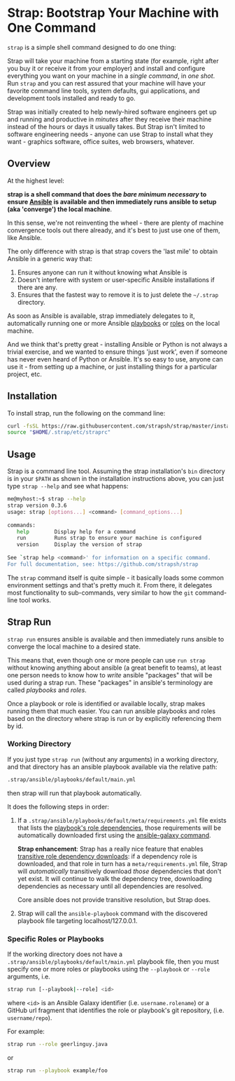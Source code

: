 # Strap: Bootstrap Your Machine with One Command

`strap` is a simple shell command designed to do one thing: 

Strap will take your machine from a starting state (for example, right after you buy it or receive it from your 
employer) and install and configure everything you want on your machine in a *single command*, in *one shot*.  Run 
`strap` and you can rest assured that your machine will have your favorite command line tools, system defaults, gui 
applications, and development tools installed and ready to go.

Strap was initially created to help newly-hired software engineers get up and running and
productive in *minutes* after they receive their machine instead of the hours or days it usually takes.  But Strap
isn't limited to software engineering needs - anyone can use Strap to install what they want - graphics software, 
office suites, web browsers, whatever.

<!-- 

## Watch It Run!

Here's a little `strap run` recording to whet your appetite for the things Strap can do for you:

[![asciicast](https://asciinema.org/a/188040.png)](https://asciinema.org/a/188040)

-->

## Overview

At the highest level:

**strap is a shell command that does the _bare minimum necessary_ to ensure 
[Ansible](https://docs.ansible.com/ansible/latest/index.html) is available and then immediately runs 
ansible to setup (aka 'converge') the local machine**.

In this sense, we're not reinventing the wheel - there are plenty of machine convergence tools out there already, and
it's best to just use one of them, like Ansible.

The only difference with strap is that strap covers the 'last mile' to obtain Ansible in a generic way that:

1. Ensures anyone can run it without knowing what Ansible is
1. Doesn't interfere with system or user-specific Ansible installations if there are any.
1. Ensures that the fastest way to remove it is to just delete the `~/.strap` directory.

As soon as Ansible is available, strap immediately delegates to it, automatically running one or more Ansible 
[playbooks](https://docs.ansible.com/ansible/latest/user_guide/playbooks.html) or 
[roles](https://docs.ansible.com/ansible/latest/user_guide/playbooks_reuse_roles.html) on the local machine.

And we think that's pretty great - installing Ansible or Python is not always a trivial exercise, and we wanted to
ensure things 'just work', even if someone has never even heard of Python or Ansible.  It's so easy to use, anyone
can use it - from setting up a machine, or just installing things for a particular project, etc.

## Installation

To install strap, run the following on the command line:

```bash
curl -fsSL https://raw.githubusercontent.com/strapsh/strap/master/install | bash
source "$HOME/.strap/etc/straprc"
```

## Usage

Strap is a command line tool.  Assuming the strap installation's `bin` directory is in your `$PATH` as shown in the
installation instructions above, you can just type `strap --help` and see what happens:

```bash
me@myhost:~$ strap --help
strap version 0.3.6
usage: strap [options...] <command> [command_options...]
 
commands:
   help        Display help for a command
   run         Runs strap to ensure your machine is configured
   version     Display the version of strap
 
See `strap help <command>' for information on a specific command.
For full documentation, see: https://github.com/strapsh/strap
```

The `strap` command itself is quite simple - it basically loads some common environment settings and that's pretty 
much it. From there, it delegates most functionality to sub-commands, very similar to how the `git` command-line tool 
works.

## Strap Run

`strap run` ensures ansible is available and then immediately runs ansible to converge the local machine to a desired state.

This means that, even though one or more people can use `run strap` without knowing anything
about ansible (a great benefit to teams), at least one person needs to know how
to _write_ ansible "packages" that will be used during a strap run.  These "packages" in ansible's 
terminology are called _playbooks_ and _roles_.

Once a playbook or role is identified or available locally, strap makes running them that much easier.  You can run 
ansible playbooks and roles based on the directory where strap is run or by explicitly referencing them by id.

### Working Directory

If you just type `strap run` (without any arguments) in a working directory, and that directory has an ansible playbook 
available via the relative path:

```bash
.strap/ansible/playbooks/default/main.yml
```

then strap will run that playbook automatically.

It does the following steps in order:

1.  If a `.strap/ansible/playbooks/default/meta/requirements.yml` file exists that lists the 
    [playbook's role dependencies](https://galaxy.ansible.com/docs/using/installing.html#installing-multiple-roles-from-a-file),
    those requirements will be automatically downloaded first using the
    [ansible-galaxy command](https://docs.ansible.com/ansible/latest/cli/ansible-galaxy.html).
    
    **Strap enhancement**: Strap has a really nice feature that enables [transitive role dependency downloads](https://github.com/lhazlewood/ansible-galaxy-install):  if
    a dependency role is downloaded, and that role in turn has a `meta/requirements.yml` file, Strap will _automatically_
    transitively download _those_ dependencies that don't yet exist.  It will continue to walk the dependency tree, 
    downloading dependencies as necessary until all dependencies are resolved.
    
    Core ansible does not provide transitive resolution, but Strap does.

1. Strap will call the `ansible-playbook` command with the discovered playbook file targeting localhost/127.0.0.1.

### Specific Roles or Playbooks

If the working directory does not have a `.strap/ansible/playbooks/default/main.yml` playbook file, then you must
specify one or more roles or playbooks using the `--playbook` or `--role` arguments, i.e.

```bash
strap run [--playbook|--role] <id>
```

where `<id>` is an Ansible Galaxy identifier (i.e. `username.rolename`) or a GitHub url fragment that identifies the
role or playbook's git repository, (i.e. `username/repo`).

For example:

```bash
strap run --role geerlinguy.java
```

or

```bash
strap run --playbook example/foo
```


<!-- 

## Strap Packages

Strap is designed to have a lean core with most functionality coming from packages.  This section explains 
what packages are, how to use them, and how to write your own package(s) if you want to add or extend Strap 
functionality.

### What Is A Strap Package?

A Strap package is just a folder with bash scripts described by a `package.yml` file. 
This means Strap can access functionality from anywhere it can access a folder.  And because git repositories are 
folders, Strap can pull in functionality from anywhere it can access a git repository via a simple `git clone` command 
based on the package's unique identifier.

### Strap Package Identifier

A Strap Package Identifier is a string that uniquely identifies a Strap package.

The package identifier string format MUST adhere to the following definition:

    strap-package-id = group-id ":" package-name [":" package-version]
    
    group-id = "com.github." github-account-name
    
where
 * `github-account-name` equals a valid github username or organization name, for example `jsmith` or `strapsh`
 * `package-name` equals a git repository name within the specified github account, for example `cool-package`
 * `package-version`, if present, equals a git [refname](https://git-scm.com/docs/gitrevisions#gitrevisions-emltrefnamegtemegemmasterememheadsmasterememrefsheadsmasterem) that MUST be a tag, branch
    or commit sha that can be provided as an argument to `git checkout`.
    
A package release SHOULD always have a `package-version` string that conforms to the semantic version name scheme 
defined in the [Semantic Versioning 2.0.0 specification](https://semver.org/spec/v2.0.0.html).

Some examples:

 * `com.github.acme:hello:0.2.1`
 * `com.github.strapsh:cool-package:1.0.3`

> NOTE: we realize it is a rather constrictive requirement to have all packages hosted on github and conform to the
  specified location and naming scheme.  These restrictions will be relaxed when Strap's functionality
  is enhanced to support arbitrary repository locations (e.g. bitbucket, gitlab, Artifactory, etc).

#### Strap Package Resolution

How does Strap download a package based on the package identifier?

Consider the following Strap Package Identifier example:

    com.github.acme:hello:1.0.2
    
This tells strap to download the package source code obtained by (effectively) running:

```bash
git clone https://github.com/acme/hello
cd hello
git checkout tags/1.0.2
```

#### Strap Package Resolution Without `:package-version`
      
If there is not a `:package-version` suffix in a `strap-package-id`, a `:package-version` value of `:HEAD` will be 
assumed and the git repository's `origin/HEAD` will be used as the package source.

For example, consider the following Strap package id:

    com.github.acme:hello
    
This indicates the package source code will be obtained by (effectively) running:

```bash
git clone https://github.com/acme/hello

```
 
and no specific branch will be checked out (implying the default branch will be used, which is `master` in most cases).

> **WARNING**:
> 
> It is *strongly recommended to always specify a `:package-version` suffix* in every strap package idenfier to ensure
> deterministic (repeatable) behavior.  Omitting `:package-version` suffixes - and relying on the `:HEAD` default - 
> can cause errors or problems during a `strap` run. Omission can be useful while developing a package, but it is 
> recommended to provide a `:package-version` suffix at all other times.

### Strap Packages Directory

Any package referenced by you (or by other packages) that are not included in the Strap installation 
are automatically downloaded and stored in your `$HOME/.strap/packages` directory.

This directory is organized according to the following rules based on the Strap Package ID.  An example Strap
Package ID of `com.github.acme:hello:1.0.2` will be used for illustration purposes.

* The strap package id's `group-id` component is parsed, and period characters ( `.` ) are replaced with 
  forward-slash characters ( `/` ).  For example, the `group-id` of `com.github.acme` becomes `com/github/acme`

* The resulting string is appended with a forward-slash ( `/` ).  For example, `com/github/acme` becomes 
  `com/github/acme/`
  
* The resulting string is appended with the package id's `package-name` component.  For 
  example, `com/github/acme/` becomes `com/github/acme/hello`
  
* The resulting string is appended with a forward-slash ( `/` ).  For example, `com/github/acme/hello` becomes 
  `com/github/acme/hello/`

* The resulting string is appended with the `strap-package-id`'s `package-version` component if one exists, or `HEAD`
  if one doesn't exist.  For example:
  
  * A strap package id of `com.github.acme:hello:1.0.2` becomes `com/github/acme/hello/1.0.2` and
  * A strap package id of `com.github.acme:hello` becomes `com/github/acme/hello/HEAD`
  
* The resulting string is appended to the string `$HOME/.strap/packages/`.  For example,
  `com/github/acme/hello/1.0.2` becomes `$HOME/.strap/packages/com/github/acme/hello/1.0.2`

* The resulting string is used as the argument to the `mkdir -p` command, which is used to create the directory where 
  that package's code will be downloaded, for example:
  
  `mkdir -p "$HOME/.strap/packages/com/github/acme/hello/1.0.2"`


### Strap Package Structure

A strap package is a folder containing:

* A `META/package.yml` file
* Any number of bash scripts

Assuming `https://github.com/acme/hello` was a strap package repository, here is an example of what its directory 
structure might look like:

```
cmd/
    hello
hooks/
    run
lib/
    hello.sh
META/
    package.yml
```

The above tree shows the following:

* `META/package.yml` is a Strap package yaml file.  This file contains metadata about your package that Strap uses
  to ensure your package can be referenced by other packages, as well as enable any Strap sub-commands your package
  might provide, and more.

* `cmd/hello` is an executable script that can be executed as a strap sub-command.  That is, a strap user could
  type `strap hello` and strap would delegate execution to your `cmd/hello` script.  When committing this file to 
  source control, ensure that the file's executable flag is set, for example `chmod u+x cmd/hello`.

* `hooks/run` is an executable script that will execute when `strap run` is called. For example, if a strap user types
  `strap run` to kick off a run, strap will in turn invoke `hooks/run` as part of that execution phase.  Scripts in 
  the `hooks` directory must match exactly the name of the strap command being run.  Additionally, when committing 
  this file to source control, also ensure that the file's executable flag is set, for example `chmod u+x hooks/run`.

* `lib/hello.sh` is a bash script that may export shell variables and functions that can be sourced (used) by other 
  packages
  
  For example, if `lib/hello.sh` had a function definition like this:
  
      com::github::acme::hello() { 
        echo "hello"
      }
      
  other packages could *import* `hello.sh` and then they would be able to invoke `com::github::acme::hello` when they 
  wanted.
  
  We will cover how to import package library scripts soon.
  
 -->